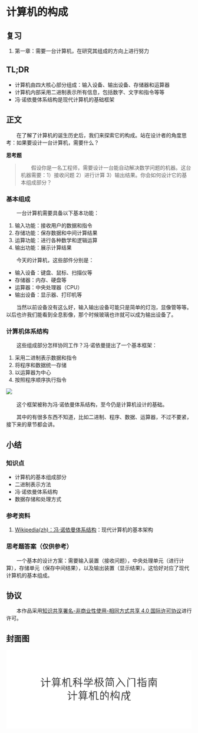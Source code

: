 # 计算机的构成

## 复习

1. 第一章：需要一台计算机，在研究其组成的方向上进行努力

## TL;DR

- 计算机由四大核心部分组成：输入设备、输出设备、存储器和运算器
- 计算机内部采用二进制表示所有信息，包括数字、文字和指令等等
- 冯·诺依曼体系结构是现代计算机的基础框架

## 正文

　　在了解了计算机的诞生历史后，我们来探索它的构成。站在设计者的角度思考：如果要设计一台计算机，需要什么？

**思考题**

> 　　假设你是一名工程师，需要设计一台能自动解决数学问题的机器。这台机器需要：1）接收问题 2）进行计算 3）输出结果。你会如何设计它的基本组成部分？

### 基本组成

　　一台计算机需要具备以下基本功能：

1. 输入功能：接收用户的数据和指令
2. 存储功能：保存数据和中间计算结果
3. 运算功能：进行各种数学和逻辑运算
4. 输出功能：展示计算结果

　　今天的计算机，这些部件分别是：

- 输入设备：键盘、鼠标、扫描仪等
- 存储器：内存、硬盘等
- 运算器：中央处理器（CPU）
- 输出设备：显示器、打印机等

　　当然以前设备没有这么好，输入输出设备可能只是简单的灯泡，显像管等等。以后也许我们能看到全息影像，那个时候玻璃也许就可以成为输出设备了。

### 计算机体系结构

　　这些组成部分怎样协同工作？冯·诺依曼提出了一个基本框架：

1. 采用二进制表示数据和指令
2. 将程序和数据统一存储
3. 以运算器为中心
4. 按照程序顺序执行指令

![](https://raw.githubusercontent.com/TinySnow/GithubImageHosting/main/blog/technology/computer-science-guide/content/von_neumann-architecture.webp)

　　这个框架被称为冯·诺依曼体系结构，至今仍是计算机设计的基础。

　　其中的有很多东西不知道，比如二进制、程序、数据、运算器，不过不要紧，接下来的章节都会讲。

## 小结

### 知识点

- 计算机的基本组成部分
- 二进制表示方法
- 冯·诺依曼体系结构
- 数据存储和处理方式

### 参考资料

1. [Wikipedia(zh)：冯·诺依曼体系结构](https://zh.wikipedia.org/wiki/%E5%86%AF%C2%B7%E8%AF%BA%E4%BC%8A%E6%9B%BC%E7%BB%93%E6%9E%84)：现代计算机的基本架构

### 思考题答案（仅供参考）

　　一个基本的设计方案：需要输入装置（接收问题），中央处理单元（进行计算），存储单元（保存中间结果），以及输出装置（显示结果）。这恰好对应了现代计算机的基本组成。

## 协议

　　本作品采用[知识共享署名-非商业性使用-相同方式共享 4.0 国际许可协议](https://creativecommons.org/licenses/by-nc-sa/4.0/deed.zh)进行许可。

## 封面图

![](https://raw.githubusercontent.com/TinySnow/GithubImageHosting/main/blog/computer-science-guide/cover/计算机的构成.png)